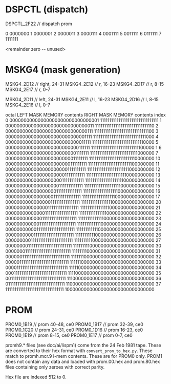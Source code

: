 # DSPCTL (dispatch)

DSPCTL_2F22	// dispatch prom

0 0000000
1 0000001
2 0000011
3 0000111
4 0001111
5 0011111
6 0111111
7 1111111

  <remainder zero -- unused>

# MSKG4 (mask generation)

MSKG4_2D12	// right, 24-31
MSKG4_2E12	// r, 16-23
MSKG4_2D17	// r, 8-15
MSKG4_2E17	// r, 0-7

MSKG4_2D11	// left, 24-31
MSKG4_2E11	// l, 16-23
MSKG4_2D16	// l, 8-15
MSKG4_2E16	// l, 0-7

octal  LEFT MASK MEMORY contents            RIGHT MASK MEMORY contents
index
  0    00000000000000000000000000000001     11111111111111111111111111111111
  1    00000000000000000000000000000011     11111111111111111111111111111110
  2    00000000000000000000000000000111     11111111111111111111111111111100
  3    00000000000000000000000000001111     11111111111111111111111111111000
  4    00000000000000000000000000011111     11111111111111111111111111110000
  5    00000000000000000000000000111111     11111111111111111111111111100000
1  6    00000000000000000000000001111111     11111111111111111111111111000000
  7    00000000000000000000000011111111     11111111111111111111111110000000
 10    00000000000000000000000111111111     11111111111111111111111100000000
 11    00000000000000000000001111111111     11111111111111111111111000000000
 12    00000000000000000000011111111111     11111111111111111111110000000000
 13    00000000000000000000111111111111     11111111111111111111100000000000
 14    00000000000000000001111111111111     11111111111111111111000000000000
 15    00000000000000000011111111111111     11111111111111111110000000000000
 16    00000000000000000111111111111111     11111111111111111100000000000000
 17    00000000000000001111111111111111     11111111111111111000000000000000
 20    00000000000000011111111111111111     11111111111111110000000000000000
 21    00000000000000111111111111111111     11111111111111100000000000000000
 22    00000000000001111111111111111111     11111111111111000000000000000000
 23    00000000000011111111111111111111     11111111111110000000000000000000
 24    00000000000111111111111111111111     11111111111100000000000000000000
 25    00000000001111111111111111111111     11111111111000000000000000000000
 26    00000000011111111111111111111111     11111111110000000000000000000000
 27    00000000111111111111111111111111     11111111100000000000000000000000
 30    00000001111111111111111111111111     11111111000000000000000000000000
 31    00000011111111111111111111111111     11111110000000000000000000000000
 32    00000111111111111111111111111111     11111100000000000000000000000000
 33    00001111111111111111111111111111     11111000000000000000000000000000
 34    00011111111111111111111111111111     11110000000000000000000000000000
 35    00111111111111111111111111111111     11100000000000000000000000000000
 36    01111111111111111111111111111111     11000000000000000000000000000000
 37    11111111111111111111111111111111     10000000000000000000000000000000

# PROM

PROM0_1B19	// prom 40-48, ce0
PROM0_1B17	// prom 32-39, ce0
PROM0_1C20	// prom 24-31, ce0
PROM0_1D16	// prom 16-23, ce0
PROM0_1E19	// prom 8-15, ce0
PROM0_1E17	// prom 0-7, ce0

promh9.* files (see doc/ai/lispm1) come from the 24 Feb 1981 tape.
These are converted to their hex format with `convert_prom_to_hex.py`.
These match to promh.mcr.9 i-mem contents.  These are for PROM0 only.
PROM1 does not contain any data and loaded with prom.00.hex and
prom.80.hex files containing only zeroes with correct parity.

Hex file are indexed 512 to 0.
